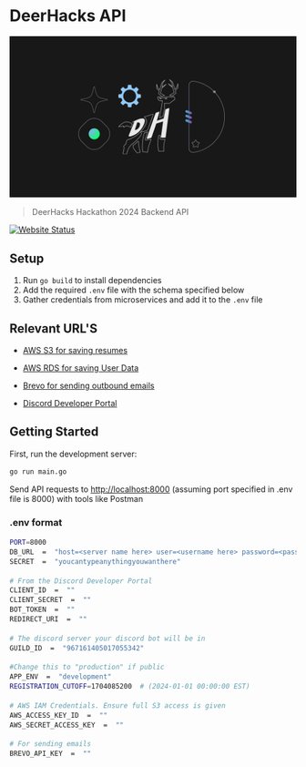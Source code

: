 # DeerHacks API

[![DeerHacks Image](https://raw.githubusercontent.com/utmmcss/2025.deerhacks.ca/main/public/backgrounds/collage_close.jpg)](https://deerhacks.ca)

> DeerHacks Hackathon 2024 Backend API

[![Website Status](https://img.shields.io/website?down_color=red&down_message=offline&up_color=green&up_message=online&url=https%3A%2F%2Fdeerhacks.ca)](https://deerhacks.ca)

## Setup

1. Run `go build` to install dependencies
2. Add the required `.env` file with the schema specified below
3. Gather credentials from microservices and add it to the `.env` file

## Relevant URL'S

- [AWS S3 for saving resumes](https://aws.amazon.com/s3/pricing/?p=pm&c=s3&z=4)

- [AWS RDS for saving User Data](https://aws.amazon.com/rds/pricing/?p=ft&c=db)

- [Brevo for sending outbound emails](https://onboarding.brevo.com/account/register)

- [Discord Developer Portal](https://discord.com/developers/docs/intro)

## Getting Started

First, run the development server:

```bash
go run main.go
```

Send API requests to [http://localhost:8000](http://localhost:8000) (assuming port specified in .env file is 8000) with tools like Postman

### .env format

```bash
PORT=8000
DB_URL  =  "host=<server name here> user=<username here> password=<password here> dbname=<same as username> port=5432 sslmode=disable"
SECRET  =  "youcantypeanythingyouwanthere"

# From the Discord Developer Portal
CLIENT_ID  =  ""
CLIENT_SECRET  =  ""
BOT_TOKEN  =  ""
REDIRECT_URI  =  ""

# The discord server your discord bot will be in
GUILD_ID  =  "967161405017055342"

#Change this to "production" if public
APP_ENV  =  "development"
REGISTRATION_CUTOFF=1704085200  # (2024-01-01 00:00:00 EST)

# AWS IAM Credentials. Ensure full S3 access is given
AWS_ACCESS_KEY_ID  =  ""
AWS_SECRET_ACCESS_KEY  =  ""

# For sending emails
BREVO_API_KEY  =  ""
```
